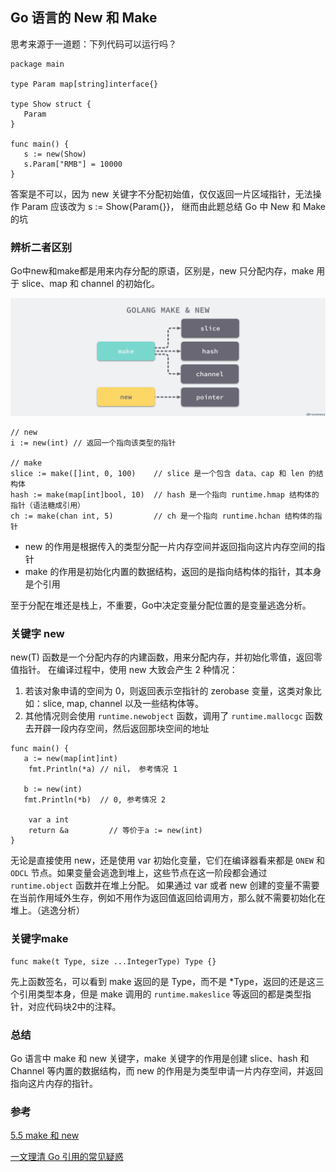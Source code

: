 ## Go 语言的 New 和 Make
思考来源于一道题：下列代码可以运行吗？
```
package main

type Param map[string]interface{}

type Show struct {
   Param
}

func main() {
   s := new(Show)
   s.Param["RMB"] = 10000
}
```
答案是不可以，因为 new 关键字不分配初始值，仅仅返回一片区域指针，无法操作 Param
应该改为 s := Show{Param{}}， 继而由此题总结 Go 中 New 和 Make 的坑



### 辨析二者区别
Go中new和make都是用来内存分配的原语，区别是，new 只分配内存，make 用于 slice、map 和 channel 的初始化。

![avatar](../../../static/images/2021/golang-make-and-new.png)

```
// new
i := new(int) // 返回一个指向该类型的指针

// make
slice := make([]int, 0, 100)    // slice 是一个包含 data、cap 和 len 的结构体
hash := make(map[int]bool, 10)  // hash 是一个指向 runtime.hmap 结构体的指针（语法糖成引用）
ch := make(chan int, 5)         // ch 是一个指向 runtime.hchan 结构体的指针
```

* new 的作用是根据传入的类型分配一片内存空间并返回指向这片内存空间的指针
* make 的作用是初始化内置的数据结构，返回的是指向结构体的指针，其本身是个引用

至于分配在堆还是栈上，不重要，Go中决定变量分配位置的是变量逃逸分析。

### 关键字 new
new(T) 函数是一个分配内存的内建函数，用来分配内存，并初始化零值，返回零值指针。
在编译过程中，使用 new 大致会产生 2 种情况：
1. 若该对象申请的空间为 0，则返回表示空指针的 zerobase 变量，这类对象比如：slice, map, channel 以及一些结构体等。
2. 其他情况则会使用 `runtime.newobject` 函数，调用了 `runtime.mallocgc` 函数去开辟一段内存空间，然后返回那块空间的地址

```
func main() {
   a := new(map[int]int)
    fmt.Println(*a) // nil， 参考情况 1

   b := new(int)
   fmt.Println(*b)  // 0, 参考情况 2

    var a int
    return &a         // 等价于a := new(int)
}
```

无论是直接使用 new，还是使用 var 初始化变量，它们在编译器看来都是 `ONEW` 和 `ODCL` 节点。如果变量会逃逸到堆上，这些节点在这一阶段都会通过 `runtime.object` 函数并在堆上分配。
如果通过 var 或者 new 创建的变量不需要在当前作用域外生存，例如不用作为返回值返回给调用方，那么就不需要初始化在堆上。（逃逸分析）

### 关键字make
```
func make(t Type, size ...IntegerType) Type {}
```
先上函数签名，可以看到 make 返回的是 Type，而不是 *Type，返回的还是这三个引用类型本身，但是 make 调用的 `runtime.makeslice` 等返回的都是类型指针，对应代码块2中的注释。

### 总结

Go 语言中 make 和 new 关键字，make 关键字的作用是创建 slice、hash 和 Channel 等内置的数据结构，而 new 的作用是为类型申请一片内存空间，并返回指向这片内存的指针。

### 参考
[5.5 make 和 new ](https://draveness.me/golang/docs/part2-foundation/ch05-keyword/golang-make-and-new/)

[一文理清 Go 引用的常见疑惑](https://zhuanlan.zhihu.com/p/84580859)